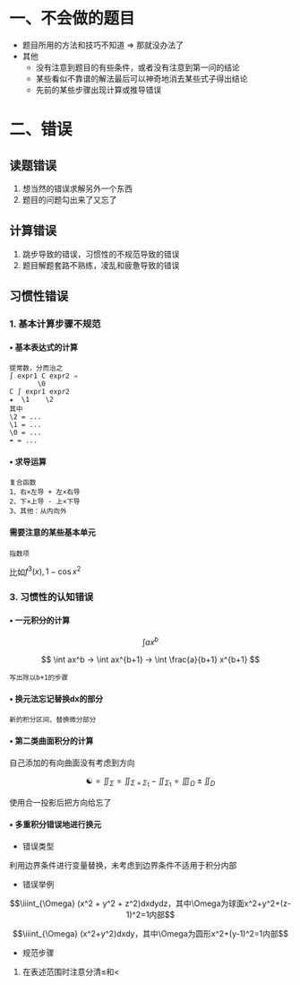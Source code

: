 <script>
  document.addEventListener('DOMContentLoaded', () => {
    pars = document.querySelectorAll('blockquote>p')
    for (let i = 0; i < pars.length; i++) {
      pars[i].innerHTML = pars[i].innerHTML.replaceAll(/<br\s*[\/]?>/gi, '\\\\')
    }
  })
</script>
<script type="text/x-mathjax-config">
  MathJax.Hub.Config({
    tex2jax: {
      inlineMath: [ ['$','$'], ["\\(","\\)"] ],
      processEscapes: true
    }
  });
</script>
<script type="text/javascript"
  src="https://cdn.mathjax.org/mathjax/latest/MathJax.js?config=TeX-AMS-MML_HTMLorMML">
</script>

# 一、不会做的题目

+ 题目所用的方法和技巧不知道 ⇒  那就没办法了
+ 其他
    + 没有注意到题目的有些条件，或者没有注意到第一问的结论
    + 某些看似不靠谱的解法最后可以神奇地消去某些式子得出结论
    + 先前的某些步骤出现计算或推导错误

# 二、错误

## 读题错误

1. 想当然的错误求解另外一个东西
2. 题目的问题勾出来了又忘了

## 计算错误

1. 跳步导致的错误，习惯性的不规范导致的错误
2. 题目解题套路不熟练，凌乱和疲惫导致的错误

## 习惯性错误

### 1. 基本计算步骤不规范

#### • 基本表达式的计算

```
提常数，分而治之
∫ expr1 C expr2 ⇒ 
       \0
C ∫ expr1 expr2
★  \1    \2
其中
\2 = ...
\1 = ...
\0 = ...
☔ = ...
```

#### • 求导运算

```
复合函数
1、右×左导 + 左×右导
2、下×上导 - 上×下导
3、其他：从内向外
```

#### 需要注意的某些基本单元

```
指数项
```

比如$f^3(x), 1-\cos{x^2}$

### 3. 习惯性的认知错误

#### • 一元积分的计算

$$ \int ax^b $$

$$ \int ax^b → \int ax^{b+1} → \int \frac{a}{b+1} x^{b+1} $$

```
写出除以b+1的步骤 
```

#### • 换元法忘记替换dx的部分

```
新的积分区间、替换微分部分
```

#### • 第二类曲面积分的计算

自己添加的有向曲面没有考虑到方向

$$☯ = \iint_{\Sigma} = \iint_{\Sigma+\Sigma_1} - \iint_{\Sigma_1} = \iiint_{\Omega} ± \iint_{D}$$ 

使用合一投影后把方向给忘了

#### • 多重积分错误地进行换元

+ 错误类型

利用边界条件进行变量替换，未考虑到边界条件不适用于积分内部

+ 错误举例

$$\iiint_{\Omega} (x^2 + y^2 + z^2)dxdydz，其中\Omega为球面x^2+y^2+(z-1)^2=1内部$$

$$\iiint_{\Omega} (x^2+y^2)dxdy，其中\Omega为圆形x^2+(y-1)^2=1内部$$ 

+ 规范步骤

1. 在表述范围时注意分清$\le$和$<$ 
